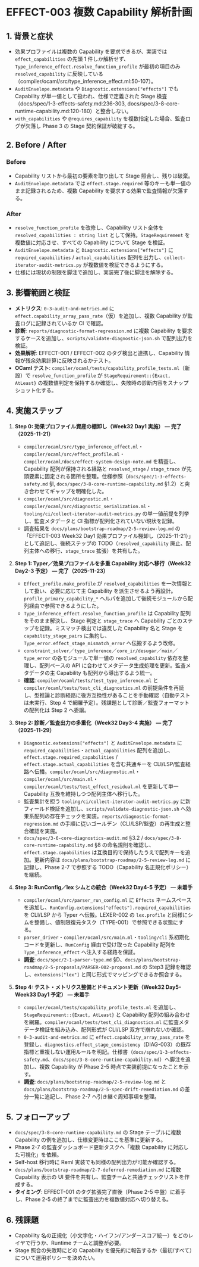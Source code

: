 # EFFECT-003 複数 Capability 解析計画

## 1. 背景と症状
- 効果プロファイルは複数の Capability を要求できるが、実装では `effect_capabilities` の先頭 1 件しか解析せず、`Type_inference_effect.resolve_function_profile` が最初の項目のみ `resolved_capability` に反映している（compiler/ocaml/src/type_inference_effect.ml:50-107）。  
- `AuditEnvelope.metadata` や `Diagnostic.extensions["effects"]` でも Capability が単一値として扱われ、仕様で定義された Stage 検査（docs/spec/1-3-effects-safety.md:236-303, docs/spec/3-8-core-runtime-capability.md:120-180）と整合しない。  
- `with_capabilities` や `@requires_capability` を複数指定した場合、監査ログが欠落し Phase 3 の Stage 契約保証が破綻する。

## 2. Before / After
### Before
- Capability リストから最初の要素を取り出して Stage 照合し、残りは破棄。  
- `AuditEnvelope.metadata` では `effect.stage.required` 等のキーも単一値のまま記録されるため、複数 Capability を要求する効果で監査情報が欠落する。

### After
- `resolve_function_profile` を改修し、Capability リスト全体を `resolved_capabilities : string list` として保持。`StageRequirement` を複数値に対応させ、すべての Capability について Stage を検証。  
- `AuditEnvelope.metadata` と `Diagnostic.extensions["effects"]` に `required_capabilities` / `actual_capabilities` 配列を出力し、`collect-iterator-audit-metrics.py` が複数値を検証できるようにする。  
- 仕様には現状の制限を脚注で追加し、実装完了後に脚注を解除する。

## 3. 影響範囲と検証
- **メトリクス**: `0-3-audit-and-metrics.md` に `effect.capability_array_pass_rate`（仮）を追加し、複数 Capability が監査ログに記録されているか CI で確認。  
- **診断**: `reports/diagnostic-format-regression.md` に複数 Capability を要求するケースを追加し、`scripts/validate-diagnostic-json.sh` で配列出力を検証。  
- **効果解析**: EFFECT-001 / EFFECT-002 のタグ検出と連携し、Capability 情報が残余効果計算に反映されるかテスト。
- **OCaml テスト**: `compiler/ocaml/tests/capability_profile_tests.ml`（新設）で `resolve_function_profile` が `StageRequirement::{Exact, AtLeast}` の複数値判定を保持するか確認し、失敗時の診断内容をスナップショット化する。

## 4. 実施ステップ
1. **Step 0: 効果プロファイル資産の棚卸し（Week32 Day1 実施） — 完了（2025-11-21）**  
   - `compiler/ocaml/src/type_inference_effect.ml`・`compiler/ocaml/src/effect_profile.ml`・`compiler/ocaml/docs/effect-system-design-note.md` を精査し、Capability 配列が保持される経路と `resolved_stage` / `stage_trace` が先頭要素に固定される箇所を整理。仕様参照（`docs/spec/1-3-effects-safety.md` §I, `docs/spec/3-8-core-runtime-capability.md` §1.2）と突き合わせてギャップを明確化した。  
   - `compiler/ocaml/src/diagnostic.ml`・`compiler/ocaml/src/diagnostic_serialization.ml`・`tooling/ci/collect-iterator-audit-metrics.py` の単一値前提を列挙し、監査メタデータと CI 指標が配列化されていない現状を記録。  
   - 調査結果を `docs/plans/bootstrap-roadmap/2-5-review-log.md` の「EFFECT-003 Week32 Day1 効果プロファイル棚卸し（2025-11-21）」として追記し、後続ステップの TODO（`resolved_capability` 廃止、配列主体への移行、`stage_trace` 拡張）を共有した。

2. **Step 1: Typer／効果プロファイルを多重 Capability 対応へ移行（Week32 Day2-3 予定） — 完了（2025-11-23）**  
   - `Effect_profile.make_profile` が `resolved_capabilities` を一次情報として扱い、必要に応じて主 Capability を派生させるよう再設計。`profile_primary_capability_*` ヘルパを追加して後続モジュールから配列経由で参照できるようにした。  
   - `Type_inference_effect.resolve_function_profile` は Capability 配列をそのまま解決し、Stage 判定と `stage_trace` へ Capability ごとのステップを記録。ミスマッチ検出では違反した Capability 名と Stage を `capability_stage_pairs` に集約し、`Type_error.effect_stage_mismatch_error` へ伝搬するよう改修。  
   - `constraint_solver`／`type_inference`／`core_ir/desugar`／`main`／`type_error` の各モジュールで単一値の `resolved_capability` 依存を整理し、配列ベースの API に合わせてメタデータ生成処理を更新。監査メタデータの主 Capability も配列から導出するよう統一。  
   - **確認**: `compiler/ocaml/tests/test_type_inference.ml` と `compiler/ocaml/tests/test_cli_diagnostics.ml` の前提条件を再読し、型推論と診断経路に後方互換性があることを手動確認（自動テストは未実行、Step 4 で網羅予定）。残課題として診断／監査フォーマットの配列化は Step 2 へ委譲。

3. **Step 2: 診断／監査出力の多重化（Week32 Day3-4 実施） — 完了（2025-11-29）**  
   - `Diagnostic.extensions["effects"]` と `AuditEnvelope.metadata` に `required_capabilities`・`actual_capabilities` 配列を追加し、`effect.stage.required_capabilities` / `effect.stage.actual_capabilities` を含む共通キーを CLI/LSP/監査経路へ伝播。`compiler/ocaml/src/diagnostic.ml`・`compiler/ocaml/src/main.ml`・`compiler/ocaml/tests/test_effect_residual.ml` を更新して単一 Capability 互換を維持しつつ配列主体へ移行した。  
   - 監査集計を担う `tooling/ci/collect-iterator-audit-metrics.py` に新フィールド検証を追加し、`scripts/validate-diagnostic-json.sh` へ効果系配列の存在チェックを実装。`reports/diagnostic-format-regression.md` の手順に従いゴールデン（CLI/LSP/監査）の再生成と整合確認を実施。  
   - `docs/spec/3-6-core-diagnostics-audit.md` §3.2 / `docs/spec/3-8-core-runtime-capability.md` §8 の命名規則を確認し、`effect.stage.capabilities` は互換目的で保持したうえで配列キーを追加。更新内容は `docs/plans/bootstrap-roadmap/2-5-review-log.md` に記録し、Phase 2-7 で参照する TODO（Capability 名正規化ポリシー）を継続。

4. **Step 3: RunConfig／lex シムとの統合（Week32 Day4-5 予定） — 未着手**  
   - `compiler/ocaml/src/parser_run_config.ml` に `Effects` ネームスペースを追加し、`RunConfig.extensions["effects"].required_capabilities` を CLI/LSP から Typer へ伝搬。LEXER-002 の `lex.profile` と同様にシムを整備し、値制限復元タスク（TYPE-001）で参照できる状態にする。  
   - `parser_driver`・`compiler/ocaml/src/main.ml`・`tooling/cli` 系初期化コードを更新し、`RunConfig` 経由で受け取った Capability 配列を `Type_inference_effect` へ注入する経路を保証。  
   - **調査**: `docs/spec/2-1-parser-type.md` §D、`docs/plans/bootstrap-roadmap/2-5-proposals/PARSER-002-proposal.md` の Step3 記録を確認し、`extensions["lex"]` と同じ形式でマッピングできるか照合する。

5. **Step 4: テスト・メトリクス整備とドキュメント更新（Week32 Day5-Week33 Day1 予定） — 未着手**  
   - `compiler/ocaml/tests/capability_profile_tests.ml` を追加し、`StageRequirement::{Exact, AtLeast}` と Capability 配列の組み合わせを網羅。`compiler/ocaml/tests/test_cli_diagnostics.ml` に監査メタデータ検証を組み込み、配列形式が CLI/LSP 双方で崩れないか確認。  
   - `0-3-audit-and-metrics.md` に `effect.capability_array_pass_rate` を登録し、`diagnostics.effect_stage_consistency`（DIAG-003）の既存指標と重複しない運用ルールを明記。仕様書（`docs/spec/1-3-effects-safety.md`、`docs/spec/3-8-core-runtime-capability.md`）へ脚注を追加し、複数 Capability が Phase 2-5 時点で実装前提になったことを示す。  
   - **調査**: `docs/plans/bootstrap-roadmap/2-5-review-log.md` と `docs/plans/bootstrap-roadmap/2-5-spec-drift-remediation.md` の差分一覧に追記し、Phase 2-7 へ引き継ぐ周知事項を整理。

## 5. フォローアップ
- `docs/spec/3-8-core-runtime-capability.md` の Stage テーブルに複数 Capability の例を追加し、仕様変更時はここを基準に更新する。  
- Phase 2-7 の監査ダッシュボード更新タスクへ「複数 Capability に対応した可視化」を依頼。  
- Self-host 移行時に Reml 実装でも同様の配列出力が可能か確認する。
- `docs/plans/bootstrap-roadmap/2-7-deferred-remediation.md` に複数 Capability 表示の UI 要件を共有し、監査チームと共通チェックリストを作成する。
- **タイミング**: EFFECT-001 のタグ拡張完了直後（Phase 2-5 中盤）に着手し、Phase 2-5 の終了までに監査出力を複数値対応へ切り替える。

## 6. 残課題
- Capability 名の正規化（小文字化・ハイフン/アンダースコア統一）をどのレイヤで行うか、Runtime チームと調整が必要。  
- Stage 照合の失敗時にどの Capability を優先的に報告するか（最初/すべて）について運用ポリシーを決めたい。

